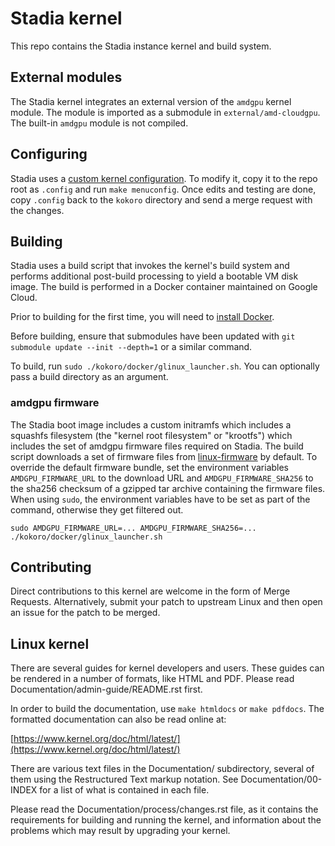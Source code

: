 # Stadia kernel

This repo contains the Stadia instance kernel and build system.

## External modules

The Stadia kernel integrates an external version of the `amdgpu` kernel module.
The module is imported as a submodule in `external/amd-cloudgpu`. The built-in
`amdgpu` module is not compiled.

## Configuring

Stadia uses a [custom kernel configuration](kokoro/config). To modify it, copy
it to the repo root as `.config` and run `make menuconfig`. Once edits and
testing are done, copy `.config` back to the `kokoro` directory and send a merge
request with the changes.

## Building

Stadia uses a build script that invokes the kernel's build system and performs
additional post-build processing to yield a bootable VM disk image. The build
is performed in a Docker container maintained on Google Cloud.

Prior to building for the first time, you will need to
[install Docker](https://docs.docker.com/engine/install/).

Before building, ensure that submodules have been updated with
`git submodule update --init --depth=1` or a similar command.

To build, run `sudo ./kokoro/docker/glinux_launcher.sh`. You can optionally pass
a build directory as an argument.

### amdgpu firmware

The Stadia boot image includes a custom initramfs which includes a squashfs
filesystem (the "kernel root filesystem" or "krootfs") which includes the set of
amdgpu firmware files required on Stadia. The build script downloads a set of
firmware files from
[linux-firmware](https://git.kernel.org/pub/scm/linux/kernel/git/firmware/linux-firmware.git)
by default. To override the default firmware bundle, set the environment
variables `AMDGPU_FIRMWARE_URL` to the download URL and `AMDGPU_FIRMWARE_SHA256`
to the sha256 checksum of a gzipped tar archive containing the firmware files.
When using `sudo`, the environment variables have to be set as part of the
command, otherwise they get filtered out.

```shell
sudo AMDGPU_FIRMWARE_URL=... AMDGPU_FIRMWARE_SHA256=... ./kokoro/docker/glinux_launcher.sh
```

## Contributing

Direct contributions to this kernel are welcome in the form of Merge Requests.
Alternatively, submit your patch to upstream Linux and then open an issue for
the patch to be merged.

## Linux kernel

There are several guides for kernel developers and users. These guides can
be rendered in a number of formats, like HTML and PDF. Please read
Documentation/admin-guide/README.rst first.

In order to build the documentation, use `make htmldocs` or
`make pdfdocs`. The formatted documentation can also be read online at:

[https://www.kernel.org/doc/html/latest/](https://www.kernel.org/doc/html/latest/)

There are various text files in the Documentation/ subdirectory,
several of them using the Restructured Text markup notation.
See Documentation/00-INDEX for a list of what is contained in each file.

Please read the Documentation/process/changes.rst file, as it contains the
requirements for building and running the kernel, and information about
the problems which may result by upgrading your kernel.
